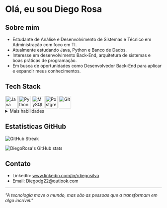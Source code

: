 # Olá, eu sou Diego Rosa

## Sobre mim
- Estudante de Análise e Desenvolvimento de Sistemas e Técnico em Administração com foco em TI.  
- Atualmente estudando Java, Python e Banco de Dados.  
- Interesse em desenvolvimento Back-End, arquitetura de sistemas e boas práticas de programação.  
- Em busca de oportunidades como Desenvolvedor Back-End para aplicar e expandir meus conhecimentos.  

## Tech Stack
<p>
  <img align="left" alt="Java" width="40px" src="https://cdn.jsdelivr.net/gh/devicons/devicon/icons/java/java-original.svg"/>
  <img align="left" alt="Python" width="40px" src="https://cdn.jsdelivr.net/gh/devicons/devicon/icons/python/python-original.svg"/>
  <img align="left" alt="MySQL" width="40px" src="https://cdn.jsdelivr.net/gh/devicons/devicon/icons/mysql/mysql-original.svg"/>
  <img align="left" alt="PostgreSQL" width="40px" src="https://cdn.jsdelivr.net/gh/devicons/devicon/icons/postgresql/postgresql-original.svg"/>
  <img align="left" alt="Git" width="40px" src="https://cdn.jsdelivr.net/gh/devicons/devicon/icons/git/git-original.svg"/>
</p>
<br clear="left" />

<details>
  <summary>Mais habilidades</summary>
  <p>
    <img alt="HTML5" width="40px" src="https://cdn.jsdelivr.net/gh/devicons/devicon/icons/html5/html5-original.svg"/>
    <img alt="CSS3" width="40px" src="https://cdn.jsdelivr.net/gh/devicons/devicon/icons/css3/css3-original.svg"/>
    <img alt="JavaScript" width="40px" src="https://cdn.jsdelivr.net/gh/devicons/devicon/icons/javascript/javascript-original.svg"/>
    <img alt="VSCode" width="40px" src="https://cdn.jsdelivr.net/gh/devicons/devicon/icons/vscode/vscode-original.svg"/>
  </p>
</details>

## Estatísticas GitHub
![GitHub Streak](https://github-readme-streak-stats.herokuapp.com/?user=DiegoRosa)

![DiegoRosa's GitHub stats](https://github-readme-stats.vercel.app/api?username=DiegoRosa&show_icons=true&theme=dracula)

## Contato
- LinkedIn: www.linkedin.com/in/rdiegosilva  
- Email: Diegodg22@outlook.com 

---
*"A tecnologia move o mundo, mas são as pessoas que a transformam em algo incrível."*  
